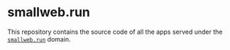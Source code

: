 # smallweb.run

This repository contains the source code of all the apps served under the [`smallweb.run`](https://smallweb.run) domain.
